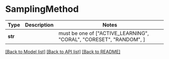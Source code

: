 # SamplingMethod

Type | Description | Notes
------------- | ------------- | -------------
**str** |  |  must be one of ["ACTIVE_LEARNING", "CORAL", "CORESET", "RANDOM", ]

[[Back to Model list]](../README.md#documentation-for-models) [[Back to API list]](../README.md#documentation-for-api-endpoints) [[Back to README]](../README.md)

